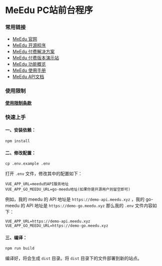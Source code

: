 
# MeEdu PC站前台程序

### 常用链接

- [MeEdu 官网](https://meedu.vip)
- [MeEdu 开源程序](https://github.com/Qsnh/meedu)
- [MeEdu 付费解决方案](https://meedu.vip/price.html)
- [MeEdu 付费版本演示站](https://meedu.vip/cases.html)
- [MeEdu 功能概览](https://www.yuque.com/meedu/fvvkbf/gpx5ed)
- [MeEdu 使用手册](https://www.yuque.com/meedu/fvvkbf)
- [MeEdu API文档](https://meedu-v2-xiaoteng.doc.coding.io/)

### 使用限制

[**使用限制条款**](https://www.yuque.com/meedu/fvvkbf/amfw7z)

### 快速上手

#### 一、安装依赖：

```
npm install
```

#### 二、修改配置：

```
cp .env.example .env
```

打开 `.env` 文件，修改其中的配置如下：

```
VUE_APP_URL=meedu的API服务地址
VUE_APP_GO_MEEDU_URL=go-meedu地址(如果你是开源用户则留空即可)
```

例如，我的 meedu 的 API 地址是 `https://demo-api.meedu.xyz` ，我的 go-meedu 的 API 地址是 `https://demo-go.meedu.xyz` 那么我的 `.env` 文件内容如下：

```
VUE_APP_URL=https://demo-api.meedu.xyz
VUE_APP_GO_MEEDU_URL=https://demo-go.meedu.xyz
```

#### 三、编译：

```
npm run build
```

编译好，将会生成 `dist` 目录。将 `dist` 目录下的文件部署到新的站点。
